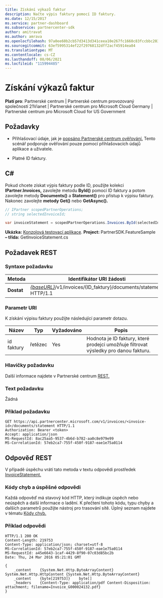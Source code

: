 ```yaml
---
title: Získání výkazů faktur
description: Načte výpis faktury pomocí ID faktury.
ms.date: 12/15/2017
ms.service: partner-dashboard
ms.subservice: partnercenter-sdk
author: amitravat
ms.author: amrava
ms.openlocfilehash: 97a0ee60b2cb57d3413d341ceea10e267fc1660c83fccbbc20353c3ad6bfc8c2
ms.sourcegitcommit: 63ef5995314ef22f29768132dff2acf45914ea84
ms.translationtype: MT
ms.contentlocale: cs-CZ
ms.lasthandoff: 08/06/2021
ms.locfileid: "115994485"
---
```

# <a name="get-invoice-statement"></a>Získání výkazů faktur

**Platí pro**: Partnerské centrum | Partnerské centrum provozovaný společností 21Vianet | Partnerské centrum pro Microsoft Cloud Germany | Partnerské centrum pro Microsoft Cloud for US Government

## <a name="prerequisites"></a>Požadavky

- Přihlašovací údaje, jak je [popsáno Partnerské centrum ověřování.](partner-center-authentication.md) Tento scénář podporuje ověřování pouze pomocí přihlašovacích údajů aplikace a uživatele.

- Platné ID faktury.

## <a name="c"></a>C\#

Pokud chcete získat výpis faktury podle ID, použijte kolekci **IPartner.Invoices,** zavolejte metodu **ById()** pomocí ID faktury a potom zavolejte metody **Documents()** a **Statement()** pro přístup k výpisu faktury. Nakonec zavolejte **metody Get()** nebo **GetAsync().**

``` csharp
// IPartner scopedPartnerOperations;
// string selectedInvoiceId;

var invoiceStatement = scopedPartnerOperations.Invoices.ById(selectedInvoiceId).Documents.Statement.Get();
```

**Ukázka:** [Konzolová testovací aplikace](console-test-app.md). **Project:** PartnerSDK.FeatureSample **– třída:** GetInvoiceStatement.cs

## <a name="rest-request"></a>Požadavek REST

### <a name="request-syntax"></a>Syntaxe požadavku

| Metoda  | Identifikátor URI žádosti                                                                                       |
|---------|---------------------------------------------------------------------------------------------------|
| **Dostat** | [*{baseURL}*](partner-center-rest-urls.md)/v1/invoices/{ID_faktury}/documents/statement HTTP/1.1  |

### <a name="uri-parameter"></a>Parametr URI

K získání výpisu faktury použijte následující parametr dotazu.

| Název       | Typ       | Vyžadováno | Popis                                                                                        |
|------------|------------|----------|----------------------------------------------------------------------------------------------------|
| id faktury | řetězec     | Yes      | Hodnota je ID faktury, které prodejci umožňuje filtrovat výsledky pro danou fakturu. |

### <a name="request-headers"></a>Hlavičky požadavku

Další informace najdete v Partnerské centrum [REST.](headers.md)

### <a name="request-body"></a>Text požadavku

Žádná

### <a name="request-example"></a>Příklad požadavku

```http
GET https://api.partnercenter.microsoft.com/v1/invoices/<invoice-id>/documents/statement HTTP/1.1
Authorization: Bearer <token>
Accept: application/json
MS-RequestId: 8ac25aa5-9537-4b6d-b782-aa0c8e979e99
MS-CorrelationId: 57eb2ca7-755f-450f-9187-eae1e75a0114
```

## <a name="rest-response"></a>Odpověď REST

V případě úspěchu vrátí tato metoda v textu odpovědi prostředek [InvoiceStatement.](invoice-resources.md#invoicestatement)

### <a name="response-success-and-error-codes"></a>Kódy chyb a úspěšné odpovědi

Každá odpověď má stavový kód HTTP, který indikuje úspěch nebo neúspěch a další informace o ladění. K přečtení tohoto kódu, typu chyby a dalších parametrů použijte nástroj pro trasování sítě. Úplný seznam najdete v tématu [Kódy chyb.](error-codes.md)

### <a name="response-example"></a>Příklad odpovědi

```http
HTTP/1.1 200 OK
Content-Length: 219753
Content-Type: application/json; charset=utf-8
MS-CorrelationId: 57eb2ca7-755f-450f-9187-eae1e75a0114
MS-RequestId: a45e6643-1caf-4429-8f90-07c03d85bc2b
Date: Thu, 24 Mar 2016 05:21:01 GMT

{
    _content    {System.Net.Http.ByteArrayContent}    System.Net.Http.HttpContent {System.Net.Http.ByteArrayContent}
    _content    {byte[219753]}    byte[]
    _headers    {Content-Type: application/pdf Content-Disposition: attachment; filename=Invoice_G000024132.pdf}
}
```
